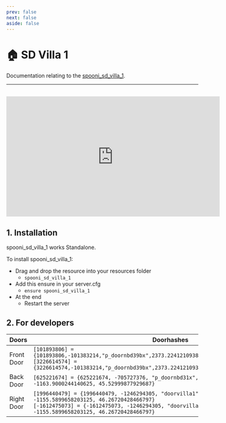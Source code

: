 ```yaml
---
prev: false
next: false
aside: false
---
```


# 🏠 SD Villa 1
Documentation relating to the [spooni_sd_villa_1](https://spooni-mapping.tebex.io/package/5692534).

___
<br>
<iframe width="560" height="315" src="https://www.youtube.com/embed/RDFy8cZLsx4?si=7g-PowWdJNBA7KlM" frameborder="0" allow="accelerometer; autoplay; clipboard-write; encrypted-media; gyroscope; picture-in-picture; web-share" allowfullscreen></iframe>

## 1. Installation
spooni_sd_villa_1 works Standalone.  

To install spooni_sd_villa_1:
- Drag and drop the resource into your resources folder
  - `spooni_sd_villa_1`
- Add this ensure in your server.cfg
  - `ensure spooni_sd_villa_1`
- At the end
  - Restart the server

## 2. For developers
| Doors                     | Doorhashes
|---------------------------|----------------------------------------------------------------------------------|
| Front Door                | `[101893806] = {101893806,-101383214,"p_doornbd39bx",2373.2241210938,-1163.7399902344,46.404926300049}` <br> `[3226614574] = {3226614574,-101383214,"p_doornbd39bx",2373.2241210938,-1165.9399414063,46.404926300049}`
| Back Door                 | `[625221674] = {625221674, -705727376, "p_doornbd31x", 2348.510009765625, -1163.9000244140625, 45.52999877929687}`
| Right Door                | `[1996440479] = {1996440479, -1246294305, "doorvilla1", 2357.659912109375, -1155.5899658203125, 46.26720428466797}` <br> `[-1612475073] = {-1612475073, -1246294305, "doorvilla1", 2355.919921875, -1155.5899658203125, 46.26720428466797}`

<!--  -->
